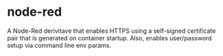 # node-red
A Node-Red derivitave that enables HTTPS using a self-signed certificate pair that is generated on container startup.  Also, enables user/password setup via command line env  params.
